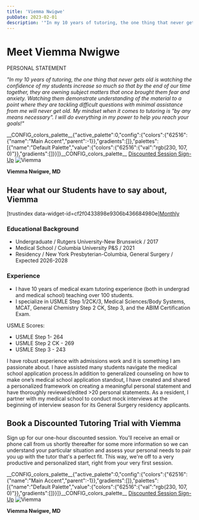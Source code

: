 ```yaml
---
title: 'Viemma Nwigwe'
pubDate: 2023-02-01
description: '"In my 10 years of tutoring, the one thing that never gets old is watching the confidence of my students increase so much so that by the end of our time to'
---
```


# Meet Viemma Nwigwe

PERSONAL STATEMENT

_"In my 10 years of tutoring, the one thing that never gets old is watching the confidence of my students increase so much so that by the end of our time together, they are owning subject matters that once brought them fear and anxiety. Watching them demonstrate understanding of the material to a point where they are tackling difficult questions with minimal assistance from me will never get old. My mindset when it comes to tutoring is "by any means necessary". I will do everything in my power to help you reach your goals!"_

\_\_CONFIG_colors_palette\_\_{"active_palette":0,"config":{"colors":{"62516":{"name":"Main Accent","parent":-1}},"gradients":\[\]},"palettes":\[{"name":"Default Palette","value":{"colors":{"62516":{"val":"rgb(230, 107, 0)"}},"gradients":\[\]}}\]}\_\_CONFIG_colors_palette\_\_ [Discounted Session Sign-Up](/purchase-discounted-session/) ![](https://i2xfwztd2ksbegse.public.blob.vercel-storage.com/wp/2023/04/Viemma.webp 'Viemma')

**Viemma Nwigwe, MD**

## Hear what our Students have to say about, Viemma

\[trustindex data-widget-id=cf2f0433898e9306b436684980e\][Monthly](#)

### Educational Background

- Undergraduate / Rutgers University-New Brunswick / 2017
- Medical School / Columbia University P&S / 2021
- Residency / New York Presbyterian-Columbia, General Surgery / Expected 2026-2028

### Experience

- I have 10 years of medical exam tutoring experience (both in undergrad and medical school) teaching over 100 students.
- I specialize in USMLE Step 1/2CK/3, Medical Sciences/Body Systems, MCAT, General Chemistry Step 2 CK, Step 3, and the ABIM Certification Exam.

USMLE Scores:

- USMLE Step 1- 264
- USMLE Step 2 CK - 269
- USMLE Step 3 - 243

I have robust experience with admissions work and it is something I am passionate about. I have assisted many students navigate the medical school application process.In addition to generalized counseling on how to make one’s medical school application standout, I have created and shared a personalized framework on creating a meaningful personal statement and have thoroughly reviewed/edited >20 personal statements. As a resident, I partner with my medical school to conduct mock interviews at the beginning of interview season for its General Surgery residency applicants.

## Book a Discounted Tutoring Trial with Viemma

Sign up for our one-hour discounted session. You'll receive an email or phone call from us shortly thereafter for some more information so we can understand your particular situation and assess your personal needs to pair you up with the tutor that's a perfect fit. This way, we're off to a very productive and personalized start, right from your very first session.

\_\_CONFIG_colors_palette\_\_{"active_palette":0,"config":{"colors":{"62516":{"name":"Main Accent","parent":-1}},"gradients":\[\]},"palettes":\[{"name":"Default Palette","value":{"colors":{"62516":{"val":"rgb(230, 107, 0)"}},"gradients":\[\]}}\]}\_\_CONFIG_colors_palette\_\_ [Discounted Session Sign-Up](/purchase-discounted-session/) ![](https://i2xfwztd2ksbegse.public.blob.vercel-storage.com/wp/2023/04/Viemma.webp 'Viemma')

**Viemma Nwigwe, MD**
